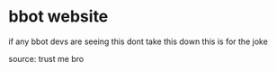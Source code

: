 # bbot website
if any bbot devs are seeing this
dont take this down
this is for the joke

source:
trust me bro